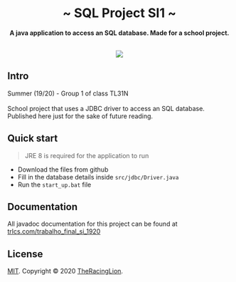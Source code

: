 <!---
  Created by TheRacingLion (https://trlcs.com/) - 2020

  Readme File. Everything there is to know about this project
-->
<div align="center">
  <h1 align="center">~ SQL Project SI1 ~</h1>
  <strong>A java application to access an SQL database. Made for a school project.</strong><br /><br />
  <p align="center">
    <a href="http://forthebadge.com"><img src="https://forthebadge.com/images/badges/made-with-java.svg"></a>
    <br>
  </p>
</div>

## Intro

Summer (19/20) - Group 1 of class TL31N
<br>
<br>
School project that uses a JDBC driver to access an SQL database. Published here just for the sake of future reading.

## Quick start

> JRE 8 is required for the application to run

- Download the files from github
- Fill in the database details inside `src/jdbc/Driver.java`
- Run the `start_up.bat` file

## Documentation

All javadoc documentation for this project can be found at [trlcs.com/trabalho_final_si_1920](https://theracinglion.github.io/trabalho_final_si_1920)

## License

[MIT](LICENSE). Copyright © 2020 [TheRacingLion](https://github.com/TheRacingLion).